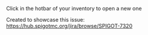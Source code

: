Click in the hotbar of your inventory to open a new one

Created to showcase this issue: https://hub.spigotmc.org/jira/browse/SPIGOT-7320 
